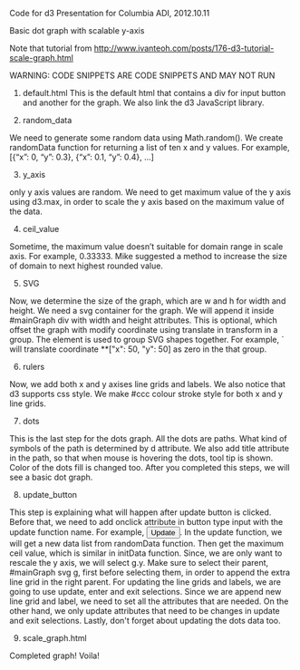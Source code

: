 Code for d3 Presentation for Columbia ADI, 2012.10.11

Basic dot graph with scalable y-axis

Note that tutorial from http://www.ivanteoh.com/posts/176-d3-tutorial-scale-graph.html

WARNING: CODE SNIPPETS ARE CODE SNIPPETS AND MAY NOT RUN

1) default.html
This is the default html that contains a div for input button and another for the graph. We also link the d3 JavaScript library. 

2) random_data

We need to generate some random data using Math.random(). We create randomData function for returning a list of ten x and y values. For example, [{“x”: 0, “y”: 0.3}, {“x”: 0.1, “y”: 0.4}, ...]

3) y_axis

only y axis values are random. We need to get maximum value of the y axis using d3.max, in order to scale the y axis based on the maximum value of the data.

4) ceil_value

Sometime, the maximum value doesn’t suitable for domain range in scale axis. For example, 0.33333. Mike suggested a method to increase the size of domain to next highest rounded value.

5) SVG

Now, we determine the size of the graph, which are w and h for width and height. We need a svg container for the graph. We will append it inside #mainGraph div with width and height attributes. This is optional, which offset the graph with modify coordinate using translate in transform in a group. The <g> element is used to group SVG shapes together. For example, <g transform="translate(50,50)">` will translate coordinate **["x": 50, "y": 50] as zero in the that group.

6) rulers

Now, we add both x and y axises line grids and labels. We also notice that d3 supports css style. We make #ccc colour stroke style for both x and y line grids.

7) dots

This is the last step for the dots graph. All the dots are paths. What kind of symbols of the path is determined by d attribute. We also add title attribute in the path, so that when mouse is hovering the dots, tool tip is shown. Color of the dots fill is changed too. After you completed this steps, we will see a basic dot graph.

8) update_button

 This step is explaining what will happen after update button is clicked. Before that, we need to add onclick attribute in button type input with the update function name. For example, <input name="updateButton" type="button" value="Update" onclick="updateData()"/>. In the update function, we will get a new data list from randomData function. Then get the maximum ceil value, which is similar in initData function. Since, we are only want to rescale the y axis, we will select g.y. Make sure to select their parent, #mainGraph svg g, first before selecting them, in order to append the extra line grid in the right parent. For updating the line grids and labels, we are going to use update, enter and exit selections. Since we are append new line grid and label, we need to set all the attributes that are needed. On the other hand, we only update attributes that need to be changes in update and exit selections. Lastly, don't forget about updating the dots data too.

9) scale_graph.html

Completed graph! Voila!











